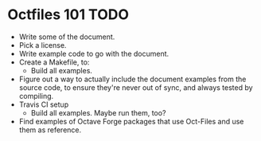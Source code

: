 Octfiles 101 TODO
=================

* Write some of the document.
* Pick a license.
* Write example code to go with the document.
* Create a Makefile, to:
  * Build all examples.
* Figure out a way to actually include the document examples from the source code, to ensure they're never out of sync, and always tested by compiling.
* Travis CI setup
  * Build all examples. Maybe run them, too?
* Find examples of Octave Forge packages that use Oct-Files and use them as reference.
